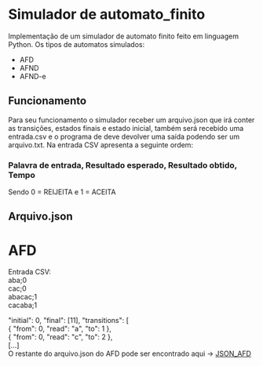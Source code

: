 # Simulador de automato_finito
Implementação de um simulador de automato finito feito em linguagem Python.
Os tipos de automatos simulados:
- AFD
- AFND
- AFND-e

## Funcionamento
Para seu funcionamento o simulador receber um arquivo.json que irá conter as transições, estados finais e estado inicial, também será recebido uma entrada.csv e o programa de deve devolver uma saída podendo ser um arquivo.txt. 
Na entrada CSV apresenta a seguinte ordem:
### Palavra de entrada, Resultado esperado, Resultado obtido, Tempo
Sendo 0 = REIJEITA
e 1 = ACEITA

## Arquivo.json 
# AFD   
Entrada CSV:  
aba;0  
cac;0  
abacac;1  
cacaba;1  

"initial": 0,
"final": [11],
"transitions": [  
{ "from": 0, "read": "a", "to": 1 },  
{ "from": 0, "read": "c", "to": 2 },  
[...]  
O restante do arquivo.json do AFD pode ser encontrado aqui -> [JSON_AFD](https://github.com/Melissa-Francielle/automato_finito/blob/main/Simulador%20de%20Automato%20finito/automato_AFD.json)


